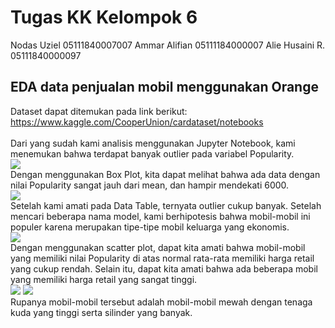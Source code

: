 # Tugas KK Kelompok 6
Nodas Uziel     05111840007007
Ammar Alifian   05111184000007
Alie Husaini R. 05111840000097
## EDA data penjualan mobil menggunakan Orange
Dataset dapat ditemukan pada link berikut: https://www.kaggle.com/CooperUnion/cardataset/notebooks <br><br>
Dari yang sudah kami analisis menggunakan Jupyter Notebook, kami menemukan bahwa terdapat banyak outlier pada variabel Popularity. <br>
![](https://user-images.githubusercontent.com/57984390/95144651-6033c000-07a3-11eb-9108-345b4d14c8a3.PNG) <br>
Dengan menggunakan Box Plot, kita dapat melihat bahwa ada data dengan nilai Popularity sangat jauh dari mean, dan hampir mendekati 6000. <br>
![](https://user-images.githubusercontent.com/57984390/95144655-645fdd80-07a3-11eb-8074-504d54c67ee6.PNG) <br>
Setelah kami amati pada Data Table, ternyata outlier cukup banyak. Setelah mencari beberapa nama model, kami berhipotesis bahwa mobil-mobil ini populer karena merupakan tipe-tipe mobil keluarga yang ekonomis. <br>
![](https://user-images.githubusercontent.com/57984390/95144659-66c23780-07a3-11eb-9043-3b3a512717b9.PNG) <br>
Dengan menggunakan scatter plot, dapat kita amati bahwa mobil-mobil yang memiliki nilai Popularity di atas normal rata-rata memiliki harga retail yang cukup rendah. Selain itu, dapat kita amati bahwa ada beberapa mobil yang memiliki harga retail yang sangat tinggi. <br>
![](https://user-images.githubusercontent.com/57984390/95144666-69bd2800-07a3-11eb-8a3b-ba7e4c245904.PNG)
![](https://user-images.githubusercontent.com/57984390/95145799-65ded500-07a6-11eb-82b9-2f0745478ecb.PNG) <br>
Rupanya mobil-mobil tersebut adalah mobil-mobil mewah dengan tenaga kuda yang tinggi serta silinder yang banyak.
